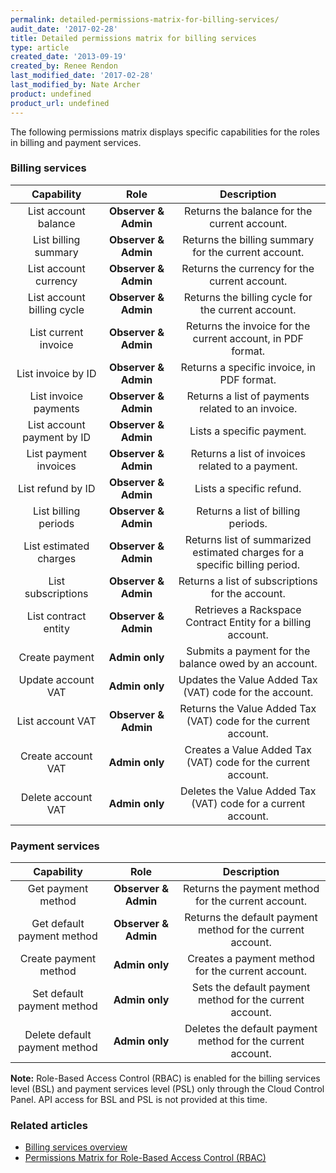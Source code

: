 ```yaml
---
permalink: detailed-permissions-matrix-for-billing-services/
audit_date: '2017-02-28'
title: Detailed permissions matrix for billing services
type: article
created_date: '2013-09-19'
created_by: Renee Rendon
last_modified_date: '2017-02-28'
last_modified_by: Nate Archer
product: undefined
product_url: undefined
---
```


The following permissions matrix displays specific capabilities for the roles in billing and payment services.

### Billing services

Capability | Role | Description
:---: | :---: | :---:
List account balance | **Observer & Admin** | Returns the balance for the current account.
List billing summary | **Observer & Admin** | Returns the billing summary for the current account.
List account currency | **Observer & Admin** | Returns the currency for the current account.
List account billing cycle | **Observer & Admin** | Returns the billing cycle for the current account.
List current invoice | **Observer & Admin** | Returns the invoice for the current account, in PDF format.
List invoice by ID | **Observer & Admin** | Returns a specific invoice, in PDF format.
List invoice payments | **Observer & Admin** | Returns a list of payments related to an invoice.
List account payment by ID | **Observer & Admin** | Lists a specific payment.
List payment invoices | **Observer & Admin** | Returns a list of invoices related to a payment.
List refund by ID | **Observer & Admin** | Lists a specific refund.
List billing periods | **Observer & Admin** | Returns a list of billing periods.
List estimated charges | **Observer & Admin** | Returns list of summarized estimated charges for a specific billing period.
List subscriptions | **Observer & Admin** | Returns a list of subscriptions for the account.
List contract entity | **Observer & Admin** | Retrieves a Rackspace Contract Entity for a billing account.
Create payment | **Admin only** | Submits a payment for the balance owed by an account.
Update account VAT | **Admin only** | Updates the Value Added Tax (VAT) code for the account.
List account VAT | **Observer & Admin** | Returns the Value Added Tax (VAT) code for the current account.
Create account VAT | **Admin only** | Creates a Value Added Tax (VAT) code for the current account.
Delete account VAT | **Admin only** | Deletes the Value Added Tax (VAT) code for a current account.


### Payment services

Capability | Role | Description
:---: | :---: | :---:
Get payment method | **Observer & Admin** | Returns the payment method for the current account.
Get default payment method | **Observer & Admin** | Returns the default payment method for the current account.
Create payment method | **Admin only** | Creates a payment method for the current account.
Set default payment method | **Admin only** | Sets the default payment method for the current account.
Delete default payment method | **Admin only** | Deletes the default payment method for the current account.

**Note:** Role-Based Access Control (RBAC) is enabled for the billing services level (BSL) and payment services level (PSL) only through the Cloud Control Panel. API access for BSL and PSL is not provided at this time.

### Related articles

-  [Billing services overview](/how-to/billing-services-overview)
-  [Permissions Matrix for Role-Based Access Control (RBAC)](/how-to/permissions-matrix-for-role-based-access-control-rbac)
